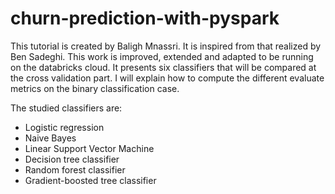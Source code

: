 # churn-prediction-with-pyspark
This tutorial is created by Baligh Mnassri. It is inspired from that realized by Ben Sadeghi. This work is improved, extended and adapted to be running on the databricks cloud. It presents six classifiers that will be compared at the cross validation part. I will explain how to compute the different evaluate metrics on the binary classification case.

The studied classifiers are:
  * Logistic regression
  * Naive Bayes
  * Linear Support Vector Machine
  * Decision tree classifier
  * Random forest classifier
  * Gradient-boosted tree classifier

